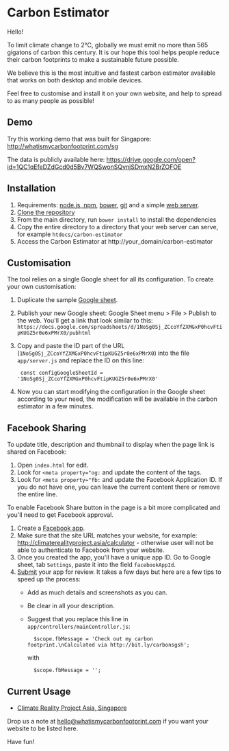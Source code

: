 # Carbon Estimator

Hello!

To limit climate change to 2℃, globally we must emit no more than 565 gigatons of carbon this century. It is our hope this tool helps people reduce their carbon footprints to make a sustainable future possible.

We believe this is the most intuitive and fastest carbon estimator available that works on both desktop and mobile devices.

Feel free to customise and install it on your own website, and help to spread to as many people as possible!  

## Demo

Try this working demo that was built for Singapore: http://whatismycarbonfootprint.com/sg

The data is publicly available here: https://drive.google.com/open?id=1QC1qEfeDZdGcd0d5Bv7WQSwonSQvnjSDmxN2BrZOFOE

## Installation

1. Requirements: [node.js, npm](http://nodejs.org/), [bower](http://bower.io/), [git](http://git-scm.org/) and a simple [web server](http://www.apachefriends.org).
1. [Clone the repository](https://help.github.com/articles/cloning-a-repository/)
1. From the main directory, run `bower install` to install the dependencies
1. Copy the entire directory to a directory that your web server can serve, for example `htdocs/carbon-estimator`
1. Access the Carbon Estimator at http://your_domain/carbon-estimator

## Customisation

The tool relies on a single Google sheet for all its configuration. To create your own customisation:

1. Duplicate the sample [Google sheet](https://drive.google.com/open?id=1NoSg0Sj_ZCcoYfZXMGxP0hcvFtipKUGZ5r0e6xPMrX0).
1. Publish your new Google sheet: Google Sheet menu > File > Publish to the web. You'll get a link that look similar to this: `https://docs.google.com/spreadsheets/d/1NoSg0Sj_ZCcoYfZXMGxP0hcvFtipKUGZ5r0e6xPMrX0/pubhtml`
1. Copy and paste the ID part of the URL (`1NoSg0Sj_ZCcoYfZXMGxP0hcvFtipKUGZ5r0e6xPMrX0`) into the file `app/server.js` and replace the ID on this line:

        const configGoogleSheetId = '1NoSg0Sj_ZCcoYfZXMGxP0hcvFtipKUGZ5r0e6xPMrX0'

1. Now you can start modifying the configuration in the Google sheet according to your need, the modification will be available in the carbon estimator in a few minutes.

## Facebook Sharing

To update title, description and thumbnail to display when the page link is shared on Facebook:

1. Open `index.html` for edit.
1. Look for `<meta property="og:` and update the content of the <meta> tags.
1. Look for `<meta property="fb:` and update the Facebook Application ID. If you do not have one, you can leave the current content there or remove the entire line.

To enable Facebook Share button in the page is a bit more complicated and you'll need to get Facebook approval.

1. Create a [Facebook app](https://developers.facebook.com/docs/apps/register).
1. Make sure that the site URL matches your website, for example: http://climaterealityproject.asia/calculator - otherwise user will not be able to authenticate to Facebook from your website.
1. Once you created the app, you'll have a unique app ID. Go to Google sheet, tab `Settings`, paste it into the field `facebookAppId`.
1. [Submit](https://developers.facebook.com/docs/apps/review) your app for review. It takes a few days but here are a few tips to speed up the process:
    * Add as much details and screenshots as you can.
    * Be clear in all your description.
    * Suggest that you replace this line in `app/controllers/mainController.js`:

            $scope.fbMessage = 'Check out my carbon footprint.\nCalculated via http://bit.ly/carbonsgsh';

        with

            $scope.fbMessage = '';

## Current Usage

* [Climate Reality Project Asia, Singapore](http://climaterealityproject.asia/)

Drop us a note at hello@whatismycarbonfootprint.com if you want your website to be listed here.

Have fun!
